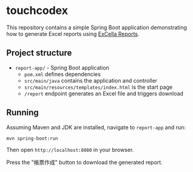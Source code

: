 # touchcodex

This repository contains a simple Spring Boot application demonstrating how to generate Excel reports using [ExCella Reports](https://github.com/excella-core/excella-reports).

## Project structure

- `report-app/` - Spring Boot application
    - `pom.xml` defines dependencies
    - `src/main/java` contains the application and controller
    - `src/main/resources/templates/index.html` is the start page
    - `/report` endpoint generates an Excel file and triggers download

## Running

Assuming Maven and JDK are installed, navigate to `report-app` and run:

```bash
mvn spring-boot:run
```

Then open `http://localhost:8080` in your browser.

Press the "帳票作成" button to download the generated report.
